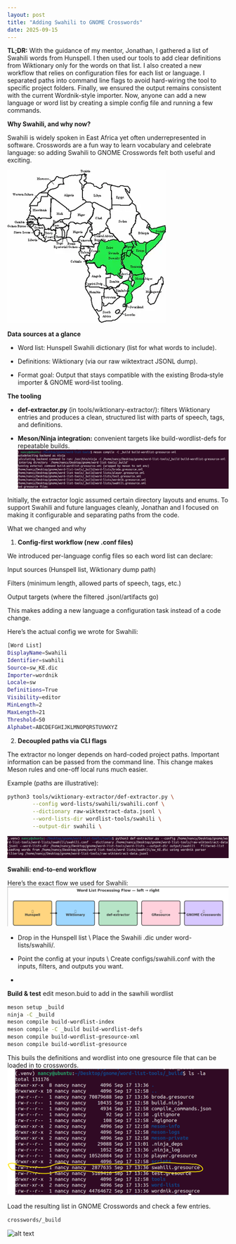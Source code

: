 ```yaml
---
layout: post
title: "Adding Swahili to GNOME Crosswords"
date: 2025-09-15
---
```


**TL;DR:** With the guidance of my mentor, Jonathan, I gathered a list of Swahili words from Hunspell. I then used our tools to add clear definitions from Wiktionary only for the words on that list. I also created a new workflow that relies on configuration files for each list or language. I separated paths into command line flags to avoid hard-wiring the tool to specific project folders. Finally, we ensured the output remains consistent with the current Wordnik-style importer. Now, anyone can add a new language or word list by creating a simple config file and running a few commands.

**Why Swahili, and why now?**

Swahili is widely spoken in East Africa yet often underrepresented in software. Crosswords are a fun way to learn vocabulary and celebrate language: so adding Swahili to GNOME Crosswords felt both useful and exciting.

![alt text](/assets/image.png)

**Data sources at a glance**

- Word list: Hunspell Swahili dictionary (list for what words to include).

- Definitions: Wiktionary (via our raw wiktextract JSONL dump).

- Format goal: Output that stays compatible with the existing Broda‑style importer & GNOME word‑list tooling.

**The tooling**

- **def-extractor.py** (in tools/wiktionary-extractor/): filters Wiktionary entries and produces a clean, structured list with parts of speech, tags, and definitions.

- **Meson/Ninja integration:** convenient targets like build-wordlist-defs for repeatable builds.
![alt text](/assets/image-1.png)

Initially, the extractor logic assumed certain directory layouts and enums. To support Swahili and future languages cleanly, Jonathan and I focused on making it configurable and separating paths from the code.

What we changed and why
1) **Config-first workflow (new .conf files)**

We introduced per-language config files so each word list can declare:

Input sources (Hunspell list, Wiktionary dump path)

Filters (minimum length, allowed parts of speech, tags, etc.)

Output targets (where the filtered .jsonl/artifacts go)

This makes adding a new language a configuration task instead of a code change.

Here’s the actual config we wrote for Swahili:
```bash
[Word List]
DisplayName=Swahili
Identifier=swahili
Source=sw_KE.dic
Importer=wordnik
Locale=sw
Definitions=True
Visibility=editor
MinLength=2
MaxLength=21
Threshold=50
Alphabet=ABCDEFGHIJKLMNOPQRSTUVWXYZ
```
2) **Decoupled paths via CLI flags**

The extractor no longer depends on hard-coded project paths. Important information can be passed from the command line. This change makes Meson rules and one-off local runs much easier.

Example (paths are illustrative):
```bash
python3 tools/wiktionary-extractor/def-extractor.py \
        --config word-lists/swahili/swahili.conf \
        --dictionary raw-wiktextract-data.jsonl \
        --word-lists-dir wordlist-tools/swahili \
        --output-dir swahili \
```
![alt text](/assets/image-2.png)

**Swahili: end‑to‑end workflow**

Here’s the exact flow we used for Swahili:
![alt text](/assets/image-3.png)

- Drop in the Hunspell list \ Place the Swahili .dic  under word-lists/swahili/.

- Point the config at your inputs \ Create configs/swahili.conf with the inputs, filters, and outputs you want.
 -
 
**Build & test**
edit meson.buid to add in the sawhili wordlist
```bash
meson setup _build
ninja -C _build
meson compile build-wordlist-index
meson compile -C _build build-wordlist-defs
meson compile build-wordlist-gresource-xml
meson compile build-wordlist-gresource
```
This buils the definitions and wordlist into one gresource file that can be loaded in to crosswords.
![alt text](/assets/image-4.png)

Load the resulting list in GNOME Crosswords and check a few entries.
```bash
crosswords/_build
```

![alt text](/assets/images/myphoto.png)
